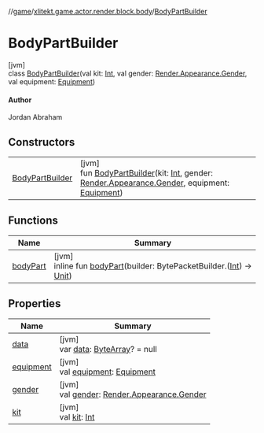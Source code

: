 //[game](../../../index.md)/[xlitekt.game.actor.render.block.body](../index.md)/[BodyPartBuilder](index.md)

# BodyPartBuilder

[jvm]\
class [BodyPartBuilder](index.md)(val kit: [Int](https://kotlinlang.org/api/latest/jvm/stdlib/kotlin/-int/index.html), val gender: [Render.Appearance.Gender](../../xlitekt.game.actor.render/-render/-appearance/-gender/index.md), val equipment: [Equipment](../../xlitekt.game.content.container.equipment/-equipment/index.md))

#### Author

Jordan Abraham

## Constructors

| | |
|---|---|
| [BodyPartBuilder](-body-part-builder.md) | [jvm]<br>fun [BodyPartBuilder](-body-part-builder.md)(kit: [Int](https://kotlinlang.org/api/latest/jvm/stdlib/kotlin/-int/index.html), gender: [Render.Appearance.Gender](../../xlitekt.game.actor.render/-render/-appearance/-gender/index.md), equipment: [Equipment](../../xlitekt.game.content.container.equipment/-equipment/index.md)) |

## Functions

| Name | Summary |
|---|---|
| [bodyPart](body-part.md) | [jvm]<br>inline fun [bodyPart](body-part.md)(builder: BytePacketBuilder.([Int](https://kotlinlang.org/api/latest/jvm/stdlib/kotlin/-int/index.html)) -&gt; [Unit](https://kotlinlang.org/api/latest/jvm/stdlib/kotlin/-unit/index.html)) |

## Properties

| Name | Summary |
|---|---|
| [data](data.md) | [jvm]<br>var [data](data.md): [ByteArray](https://kotlinlang.org/api/latest/jvm/stdlib/kotlin/-byte-array/index.html)? = null |
| [equipment](equipment.md) | [jvm]<br>val [equipment](equipment.md): [Equipment](../../xlitekt.game.content.container.equipment/-equipment/index.md) |
| [gender](gender.md) | [jvm]<br>val [gender](gender.md): [Render.Appearance.Gender](../../xlitekt.game.actor.render/-render/-appearance/-gender/index.md) |
| [kit](kit.md) | [jvm]<br>val [kit](kit.md): [Int](https://kotlinlang.org/api/latest/jvm/stdlib/kotlin/-int/index.html) |
